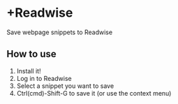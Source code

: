 # +Readwise

Save webpage snippets to Readwise

## How to use

1. Install it!
1. Log in to Readwise
1. Select a snippet you want to save
1. Ctrl(cmd)-Shift-G to save it (or use the context menu)
